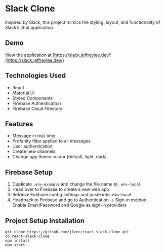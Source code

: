 # Slack Clone

Inspired by Slack, this project mimics the styling, layout, and functionality of Slack’s chat application.

## Demo

View the application at [https://slack.jeffreylee.dev/](https://slack.jeffreylee.dev/)

## Technologies Used

- React
- Material UI
- Styled Components
- Firebase Authentication
- Firebase Cloud Firestore

## Features

- Message in real-time
- Profanity filter applied to all messages
- User authentication
- Create new channels
- Change app theme colour (default, light, dark)

## Firebase Setup

1. Duplicate `.env-example` and change the file name to `.env-local`
2. Head over to Firebase to create a new web app
3. Retrieve Firebase config settings and paste into .env-local
4. Headback to Firebase and go to Authentication -> Sign-in method. Enable Email/Password and Google as sign-in providers

## Project Setup Installation

```
git clone https://github.com/jleee/react-slack-clone.git
cd react-slack-clone
npm install
npm start
```
